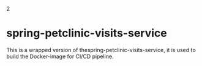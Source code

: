 2
# spring-petclinic-visits-service


This is a wrapped version of thespring-petclinic-visits-service, it is used to build the Docker-image for CI/CD pipeline.
